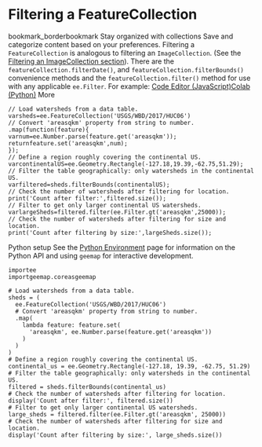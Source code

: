  
#  Filtering a FeatureCollection
bookmark_borderbookmark Stay organized with collections  Save and categorize content based on your preferences. 
Filtering a `FeatureCollection` is analogous to filtering an `ImageCollection`. (See the [Filtering an ImageCollection section](https://developers.google.com/earth-engine/guides/ic_filtering)). There are the `featureCollection.filterDate()`, and `featureCollection.filterBounds()` convenience methods and the `featureCollection.filter()` method for use with any applicable `ee.Filter`. For example:
[Code Editor (JavaScript)](https://developers.google.com/earth-engine/guides/feature_collection_filtering#code-editor-javascript-sample)[Colab (Python)](https://developers.google.com/earth-engine/guides/feature_collection_filtering#colab-python-sample) More
```
// Load watersheds from a data table.
varsheds=ee.FeatureCollection('USGS/WBD/2017/HUC06')
// Convert 'areasqkm' property from string to number.
.map(function(feature){
varnum=ee.Number.parse(feature.get('areasqkm'));
returnfeature.set('areasqkm',num);
});
// Define a region roughly covering the continental US.
varcontinentalUS=ee.Geometry.Rectangle(-127.18,19.39,-62.75,51.29);
// Filter the table geographically: only watersheds in the continental US.
varfiltered=sheds.filterBounds(continentalUS);
// Check the number of watersheds after filtering for location.
print('Count after filter:',filtered.size());
// Filter to get only larger continental US watersheds.
varlargeSheds=filtered.filter(ee.Filter.gt('areasqkm',25000));
// Check the number of watersheds after filtering for size and location.
print('Count after filtering by size:',largeSheds.size());
```
Python setup
See the [ Python Environment](https://developers.google.com/earth-engine/guides/python_install) page for information on the Python API and using `geemap` for interactive development.
```
importee
importgeemap.coreasgeemap
```
```
# Load watersheds from a data table.
sheds = (
  ee.FeatureCollection('USGS/WBD/2017/HUC06')
  # Convert 'areasqkm' property from string to number.
  .map(
    lambda feature: feature.set(
      'areasqkm', ee.Number.parse(feature.get('areasqkm'))
    )
  )
)
# Define a region roughly covering the continental US.
continental_us = ee.Geometry.Rectangle(-127.18, 19.39, -62.75, 51.29)
# Filter the table geographically: only watersheds in the continental US.
filtered = sheds.filterBounds(continental_us)
# Check the number of watersheds after filtering for location.
display('Count after filter:', filtered.size())
# Filter to get only larger continental US watersheds.
large_sheds = filtered.filter(ee.Filter.gt('areasqkm', 25000))
# Check the number of watersheds after filtering for size and location.
display('Count after filtering by size:', large_sheds.size())
```

